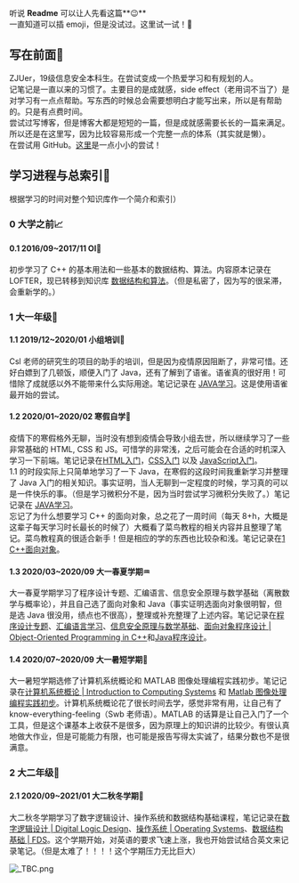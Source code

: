 听说 **Readme** 可以让人先看这篇**😉**<br />一直知道可以插 emoji，但是没试过。这里试一试！🤨


## 写在前面🧐
ZJUer，19级信息安全本科生。在尝试变成一个热爱学习和有规划的人。<br />记笔记是一直以来的习惯了。主要目的是成就感，side effect（老用词不当了）是对学习有一点点帮助。写东西的时候总会需要想明白才能写出来，所以是有帮助的。只是有点费时间。<br />尝试过写博客，但是博客大都是短短的一篇，但是成就感需要长长的一篇来满足。所以还是在这里写，因为比较容易形成一个完整一点的体系（其实就是懒）。<br />在尝试用 GitHub。[这里](https://github.com/smd1121/zju-course)是一点小小的尝试！


## 学习进程与总索引📔
根据学习的时间对整个知识库作一个简介和索引）


### 0 大学之前📈

#### 0.1 2016/09~2017/11 OI🥇
初步学习了 C++ 的基本用法和一些基本的数据结构、算法。内容原本记录在 LOFTER，现已转移到知识库 [数据结构和算法](https://www.yuque.com/xianyuxuan/algorithm?view=doc_embed)。（但是私密了，因为写的很呆滞，会重新学的。）


### 1 大一年级📜

#### 1.1 2019/12~2020/01 小组培训💼
Csl 老师的研究生的项目的助手的培训，但是因为疫情原因阻断了，非常可惜。还好白嫖到了几顿饭，顺便入门了 Java，还有了解到了语雀。语雀真的很好用！可惜除了成就感以外不能带来什么实际用途。笔记记录在 [JAVA学习](https://www.yuque.com/xianyuxuan/coding/java?view=doc_embed)。这是使用语雀最开始的尝试。


#### 1.2 2020/01~2020/02 寒假自学💊
疫情下的寒假格外无聊，当时没有想到疫情会导致小组去世，所以继续学习了一些非常基础的 HTML, CSS 和 JS。可惜学的非常浅，之后可能会在合适的时机深入学习一下前端。笔记记录在[HTML入门](https://www.yuque.com/xianyuxuan/coding/html?view=doc_embed)，[CSS入门](https://www.yuque.com/xianyuxuan/coding/css?view=doc_embed) 以及 [JavaScript入门](https://www.yuque.com/xianyuxuan/coding/js?view=doc_embed)。<br />1.1 的时段实际上只简单地学习了一下 Java，在寒假的这段时间我重新学习并整理了 Java 入门的相关知识。事实证明，当人无聊到一定程度的时候，学习真的可以是一件快乐的事。（但是学习微积分不是，因为当时尝试学习微积分失败了。）笔记记录在 [JAVA学习](https://www.yuque.com/xianyuxuan/coding/java?view=doc_embed)。<br />忘记了为什么想要学习 C++ 的面向对象，总之花了一周时间（每天 8+h，大概是这辈子每天学习时长最长的时候了）大概看了菜鸟教程的相关内容并且整理了笔记。菜鸟教程真的很适合新手！但是相应的学的东西也比较杂和浅。笔记记录在[1 C++面向对象](https://www.yuque.com/xianyuxuan/coding/cpp-oop?view=doc_embed)。


#### 1.3 2020/03~2020/09 大一春夏学期♒
大一春夏学期学习了程序设计专题、汇编语言、信息安全原理与数学基础（离散数学与概率论），并且自己选了面向对象和 Java（事实证明选面向对象很明智，但是选 Java 很没用，绩点也不很高），整理或补充整理了上述内容。笔记记录在[程序设计专题](https://www.yuque.com/xianyuxuan/coding/crs-cproj?view=doc_embed)、[汇编语言学习](https://www.yuque.com/xianyuxuan/coding/crs-asm?view=doc_embed)、[信息安全原理与数学基础](https://www.yuque.com/xianyuxuan/coding/crs-csmath?view=doc_embed)、[面向对象程序设计 | Object-Oriented Programming in C++](https://www.yuque.com/xianyuxuan/coding/crs-oop?view=doc_embed)和[Java程序设计](https://www.yuque.com/xianyuxuan/coding/crs-java?view=doc_embed)。


#### 1.4 2020/07~2020/09 大一暑短学期🍦
大一暑短学期选修了计算机系统概论和 MATLAB 图像处理编程实践初步。笔记记录在[计算机系统概论 | Introduction to Computing Systems](https://www.yuque.com/xianyuxuan/coding/ez9cdg?view=doc_embed) 和 [Matlab 图像处理编程实践初步](https://www.yuque.com/xianyuxuan/coding/matlab?view=doc_embed)。计算机系统概论花了很长时间去学，感觉非常有用，让自己有了 know-everything-feeling（Swb 老师语）。MATLAB 的话算是让自己入门了一个工具，但是这个课基本上收获不是很多，因为原理上的知识讲的比较少。有很认真地做大作业，但是可能能力有限，也可能是报告写得太实诚了，结果分数也不是很满意。


### 2 大二年级🔋

#### 2.1 2020/09~2021/01 大二秋冬学期🍁
大二秋冬学期学习了数字逻辑设计、操作系统和数据结构基础课程，笔记记录在[数字逻辑设计 | Digital Logic Design](https://www.yuque.com/xianyuxuan/coding/vupoib?view=doc_embed)、[操作系统 | Operating Systems](https://www.yuque.com/xianyuxuan/coding/eh0t53?view=doc_embed)、[数据结构基础 | FDS](https://www.yuque.com/xianyuxuan/coding/pkskoq?view=doc_embed)。这个学期开始，对英语的要求飞速上涨，我也开始尝试结合英文来记录笔记。（但是太难了！！！！这个学期压力无比巨大）

![_TBC.png](./assets/1606921461161-5240a910-661f-4009-95b0-9b43a64c4710.png)
